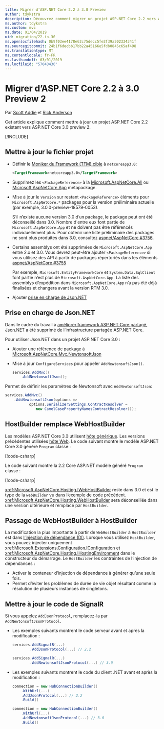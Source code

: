 ```yaml
---
title: Migrer d’ASP.NET Core 2.2 à 3.0 Preview
author: tdykstra
description: Découvrez comment migrer un projet ASP.NET Core 2.2 vers ASP.NET Core 3.0.
ms.author: tdykstra
ms.custom: mvc
ms.date: 01/04/2019
uid: migration/22-to-30
ms.openlocfilehash: 0b9f03ee4178e62c75decc5fe2f39a302334341f
ms.sourcegitcommit: 24b1f6decbb17bb22a45166e5fdb0845c65af498
ms.translationtype: MT
ms.contentlocale: fr-FR
ms.lasthandoff: 03/01/2019
ms.locfileid: "57040436"
---
```

# <a name="migrate-from-aspnet-core-22-to-30-preview-2"></a>Migrer d’ASP.NET Core 2.2 à 3.0 Preview 2

Par [Scott Addie](https://github.com/scottaddie) et [Rick Anderson](https://twitter.com/RickAndMSFT)

Cet article explique comment mettre à jour un projet ASP.NET Core 2.2 existant vers ASP.NET Core 3.0 preview 2.

[!INCLUDE[](~/includes/net-core-prereqs-all-3.0.md)]

## <a name="update-the-project-file"></a>Mettre à jour le fichier projet

* Définir le [Moniker du Framework (TFM) cible](/dotnet/standard/frameworks#referring-to-frameworks) à `netcoreapp3.0`:

  ```xml
  <TargetFramework>netcoreapp3.0</TargetFramework>
  ```

* Supprimez les `<PackageReference>` à la [Microsoft.AspNetCore.All](xref:fundamentals/metapackage) ou [Microsoft.AspNetCore.App](xref:fundamentals/metapackage-app) métapackage.

* Mise à jour le `Version` sur restant `<PackageReference>` éléments pour `Microsoft.AspNetCore.*` packages pour la version préliminaire actuelle (par exemple, 3.0.0-preview-18579-0053).

  S’il n’existe aucune version 3.0 d’un package, le package peut ont été déconseillé dans 3.0. Nombre d'entre eux font partie de `Microsoft.AspNetCore.App` et ne doivent pas être référencés individuellement plus. Pour obtenir une liste préliminaire des packages ne sont plus produites dans 3.0, consultez [aspnet/AspNetCore #3756](https://github.com/aspnet/AspNetCore/issues/3756).

* Certains assemblys ont été supprimées de `Microsoft.AspNetCore.App` entre 2.x et 3.0. Vous devrez peut-être ajouter `<PackageReference>` si vous utilisez des API à partir de packages répertoriés dans les éléments [aspnet/AspNetCore #3755](https://github.com/aspnet/AspNetCore/issues/3755)

  Par exemple, `Microsoft.EntityFrameworkCore` et `System.Data.SqlClient` font partie n’est plus de `Microsoft.AspNetCore.App`. La liste des assemblys d’expédition dans `Microsoft.AspNetCore.App` n’a pas été déjà finalisées et changera avant la version RTM 3.0.

* Ajouter [prise en charge de Json.NET](#json)

<a name="json"></a>

## <a name="jsonnet-support"></a>Prise en charge de Json.NET

Dans le cadre du travail à [améliorer framework ASP.NET Core partagé](https://blogs.msdn.microsoft.com/webdev/2018/10/29/a-first-look-at-changes-coming-in-asp-net-core-3-0/), [Json.NET](https://www.newtonsoft.com/json/help/html/Introduction.htm) a été supprimé de l’infrastructure partagée ASP.NET Core.

Pour utiliser Json.NET dans un projet ASP.NET Core 3.0 :

- Ajouter une référence de package à [Microsoft.AspNetCore.Mvc.NewtonsoftJson](https://nuget.org/packages/Microsoft.AspNetCore.Mvc.NewtonsoftJson)
- Mise à jour `ConfigureServices` pour appeler `AddNewtonsoftJson()`.

    ```csharp
    services.AddMvc()
        .AddNewtonsoftJson();
    ```

Permet de définir les paramètres de Newtonsoft avec `AddNewtonsoftJson`:

  ```csharp
  services.AddMvc()
      .AddNewtonsoftJson(options => 
             options.SerializerSettings.ContractResolver = 
                new CamelCasePropertyNamesContractResolver());
  ```

## <a name="hostbuilder-replaces-webhostbuilder"></a>HostBuilder remplace WebHostBuilder

Les modèles ASP.NET Core 3.0 utilisent [hôte générique](xref:fundamentals/host/generic-host). Les versions précédentes utilisées [hôte Web](xref:fundamentals/host/web-host). Le code suivant montre le modèle ASP.NET Core 3.0 généré `Program` classe :

[!code-csharp[](22-to-30/samples/Program.cs?name=snippet)]

Le code suivant montre la 2.2 Core ASP.NET modèle généré `Program` classe :

[!code-csharp[](22-to-30/samples/Program2.2.cs?name=snippet)]

<xref:Microsoft.AspNetCore.Hosting.IWebHostBuilder> reste dans 3.0 et est le type de la `webBuilder` vu dans l’exemple de code précédent. <xref:Microsoft.AspNetCore.Hosting.WebHostBuilder> sera déconseillée dans une version ultérieure et remplacé par `HostBuilder`.

## <a name="moving-from-webhostbuilder-to-hostbuilder"></a>Passage de WebHostBuilder à HostBuilder

La modification la plus importante à partir de `WebHostBuilder` à `HostBuilder` est dans [l’injection de dépendance (DI)](xref:fundamentals/dependency-injection). Lorsque vous utilisez `HostBuilder`, vous pouvez injecter uniquement <xref:Microsoft.Extensions.Configuration.IConfiguration> et <xref:Microsoft.AspNetCore.Hosting.IHostingEnvironment> dans le constructeur du démarrage. Le `HostBuilder` les contraintes de l’injection de dépendances :

* Activer le conteneur d’injection de dépendance à générer qu’une seule fois.
* Permet d’éviter les problèmes de durée de vie objet résultant comme la résolution de plusieurs instances de singletons.

## <a name="update-signalr-code"></a>Mettre à jour le code de SignalR

Si vous appelez `AddJsonProtocol`, remplacez-la par `AddNewtonsoftJsonProtocol`.

* Les exemples suivants montrent le code serveur avant et après la modification :

  ```csharp
  services.AddSignalR(...)
          .AddJsonProtocol(...) // 2.2
  ```

  ```csharp
  services.AddSignalR(...)
          .AddNewtonsoftJsonProtocol(...) // 3.0
  ```

* Les exemples suivants montrent le code du client .NET avant et après la modification :

  ```csharp
  connection = new HubConnectionBuilder()
      .WithUrl(...)
      .AddJsonProtocol(...) // 2.2
      .Build()
  ```

  ```csharp
  connection = new HubConnectionBuilder()
      .WithUrl(...)
      .AddNewtonsoftJsonProtocol(...) // 3.0
      .Build()
  ```
